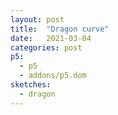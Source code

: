 ```yaml
---
layout: post
title:  "Dragon curve"
date:   2021-03-04
categories: post
p5:
  - p5
  - addons/p5.dom
sketches:
  - dragon
---
```


<div id="dragon" style="height: 500px; width:500px; position:relative;" ></div>
